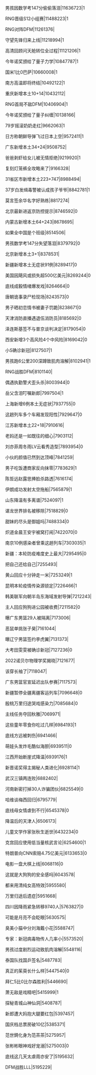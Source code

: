 男孩因数学考147分偷偷落泪|11636723|1

RNG晋级S12小组赛|11488223|1

RNG对阵DFM|11261376|

守望先锋归来上线|11218994|1

高清回顾问天舱转位全过程|11121206|1

今年诺奖颁给了量子力学|10847787|1

国米1比0巴萨|10660008|1

南方高温即将终结|10492122|1

重庆新增本土10+14|10432112|

RNG首局不敌DFM|10406904|1

今年诺奖颁给了量子纠缠|10138166|

79岁摇滚奶奶走红|9662063|1

日方称朝鲜导弹飞过日本上空|9572411|1

广东新增本土34+24|9508752|

爸爸剥虾给女儿被无情拒绝|9219920|1

复刻灯笼裤全攻略来了|9166328|

31省区市新增本土223+747|8988494|

37岁白发缉毒警被认成孩子爷爷|8842781|1

莫言签余华名字好熟练|8817274|

北京最新进返京防控提示|8746592|0

内蒙古新增本土64+243|8678695|

如果全中国是个班级|8514506|

男孩数学考147分失望落泪|8379792|0

北京新增本土3+1|8378531|

新疆新增本土无症状91例|8289417|0

美国因飓风或损失超500亿美元|8269244|0

底线成毅情绪爆发戏|8264664|0

唐朝诡事录尸检现场|8243573|0

男子晒初恋情书被妻子罚跪|8238671|0

天津消防直播遇退伍消防员|8185692|0

泽连斯基签不与普京谈判决定|8179054|0

西安新增3个高风险4个中风险|8169042|0

小S确诊新冠|8127507|1

男孩跑6公里200深蹲致肌肉溶解|8102941|1

RNG战胜DFM|8101140|

偶遇执勤警犬歪头杀|8003944|0

岳父含泪叮嘱新郎|7997504|1

上海新增6例本土无症状|7937755|0

这趟列车多个车厢发现阳性|7929647|0

江苏新增本土22+18|7910616|

老妈还是一如既往的细心|7903112|

刘亦菲周冬雨LV云看秀造型|7893954|0

小伙的颜值已然到达顶峰|7841259|

男子吃饭遭商家反向抹零|7783629|1

陈哲远赵露思捧脸杀路透|7616174|

伊朗成功发射太空拖船|7565879|1

山东降温有多离谱|7524097|1

谌龙世界排名被移除|7518829|0

甜妹的尽头是御姐吗|7488334|0

炽道金晨王安宇被窝打闹|7422070|0

南京10例感染者曾乘这趟列车|7303035|1

新疆：本轮防疫难度史上最大|7295495|0

把自己还给自己|7255493|

黄山回应十分钟走一米|7253249|1

昆明本轮疫情传染源锁定|7226466|1

韩美联军向朝半岛东海域发射导弹|7212243|

主人回应狗狗进公园被收费|7211582|0

曝广东男篮29人被隔离|7173006|

恶鼠单挑张子昊|7161044|

曝辽宁男篮签约李虎翼|7131373|

大考田雯雯被确诊新冠|7127236|0

2022诺贝尔物理学奖揭晓|7121677|

该穿长袖了|7118047|

广东男篮官宣延迟出队参赛|7117573|

新疆暂停全疆离疆客运列车|7096648|0

殷桃万里归途哭戏感染力|7085684|0

主线任务夺回秋雅|7069971|

这些童年零食你吃过几样|6984193|1

底线方远被刺伤|6941466|

萌娃头发炸毛酷似海胆|6939511|0

江西开始断崖式降温|6939176|1

新晋诺奖得主揭秘人类进化|6928114|1

武汉三镇两连败|6882402|

河南新密打掉30人诈骗团伙|6825549|0

哈维谈梅西回归|6795779|

底线母女情虐到不行|6545378|0

降温后的天津人|6506173|

儿童文学作家张秋生逝世|6432234|0

克宫回应使用低当量核武言论|6254600|1

特朗普向CNN索赔4.75亿美元|6133653|0

电影一盘大棋上线|6068116|0

这就是大狗狗的安全感吗|6043578|

都来用清纯女高特效|5955580|

万里归途后遗症|5951668|

四川因降雨紧急转移9740人|5763827|0

可能是月亮不会眨眼|5630575|

臭美小猫中分刘海戴小花|5588747|

专家：新冠病毒物传人几率小|5573520|

男孩过度剧烈运动致肌肉溶解|5548116|

泰国队找国乒签名|5487783|

真正的茱萸长什么样|5447540|0

拜仁5比0比尔森胜利|5446690|

萧无敌是戏精吧|5415999|1

探秘青城山神仙洞|5408787|

新郎遭大妈抱大腿要红包|5397457|

国庆档总票房破10亿|5385371|

范世錡化身为范茶茶|5275957|

张彬彬眼神戏好宠溺|5275003|0

底线这几天太虐周亦安了|5195632|

DFM战胜LLL|5195229|

